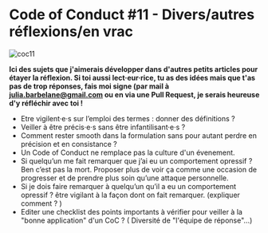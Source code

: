 
# Code of Conduct #11 - Divers/autres réflexions/en vrac

![coc11](https://raw.githubusercontent.com/Julia-barbelane/reflexions/master/photos/code-of-conduct/coc-11.png)

**Ici des sujets que j'aimerais développer dans d'autres petits articles pour étayer la réflexion. Si toi aussi lect·eur·rice, tu as des idées mais que t'as pas de trop réponses, fais moi signe (par mail à julia.barbelane@gmail.com ou en via une Pull Request, je serais heureuse d'y réfléchir avec toi !**

- Etre vigilent·e·s sur l’emploi des termes : donner des définitions ?
- Veiller à être précis·e·s sans être infantilisant·e·s ?
- Comment rester smooth dans la formulation sans pour autant perdre en précision et en consistance ?
- Un Code of Conduct ne remplace pas la culture d'un évenement.
- Si quelqu’un me fait remarquer que j’ai eu un comportement opressif ? Ben c’est pas la mort. Proposer plus de voir ça comme une occasion de progresser et de prendre plus soin qu’une attaque personnelle.
- Si je dois faire remarquer à quelqu’un qu’il a eu un comportement opressif ? être vigilant à la façon dont on fait remarquer. (expliquer comment ? )
- Editer une checklist des points importants à vérifier pour veiller à la "bonne application" d'un CoC ? ( Diversité de "l'équipe de réponse"...)

